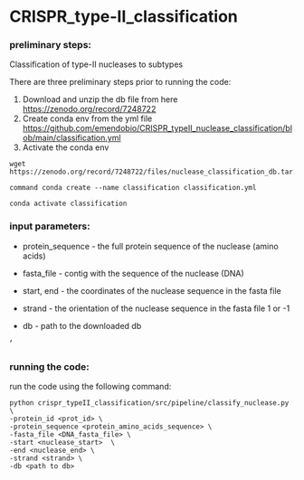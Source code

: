 # CRISPR_type-II_classification


### preliminary steps: 
Classification of type-II nucleases to subtypes

There are three preliminary steps prior to running the code:

1. Download and unzip the db file from here https://zenodo.org/record/7248722
2. Create conda env from the yml file https://github.com/emendobio/CRISPR_typeII_nuclease_classification/blob/main/classification.yml 
3. Activate the conda env 

```
wget https://zenodo.org/record/7248722/files/nuclease_classification_db.tar.gz

command conda create --name classification classification.yml

conda activate classification

```

### input parameters: 

- protein_sequence - the full protein sequence of the nuclease (amino acids)
  
- fasta_file - contig with the sequence of the nuclease (DNA)
  
- start, end - the coordinates of the nuclease sequence in the fasta file

- strand - the orientation of the nuclease sequence in the fasta file  1 or -1
  
- db - path to the downloaded db  


׳
### running the code: 

run the code using the following command:
```
python crispr_typeII_classification/src/pipeline/classify_nuclease.py \
-protein_id <prot_id> \
-protein_sequence <protein_amino_acids_sequence> \
-fasta_file <DNA_fasta_file> \
-start <nuclease_start>  \
-end <nuclease_end> \
-strand <strand> \
-db <path to db>
 ```
  

  
